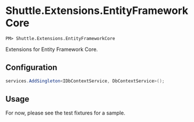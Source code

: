 # Shuttle.Extensions.EntityFrameworkCore

```
PM> Shuttle.Extensions.EntityFrameworkCore
```

Extensions for Entity Framework Core.

## Configuration

```c#
services.AddSingleton<IDbContextService, DbContextService>();
```

## Usage

For now, please see the test fixtures for a sample.